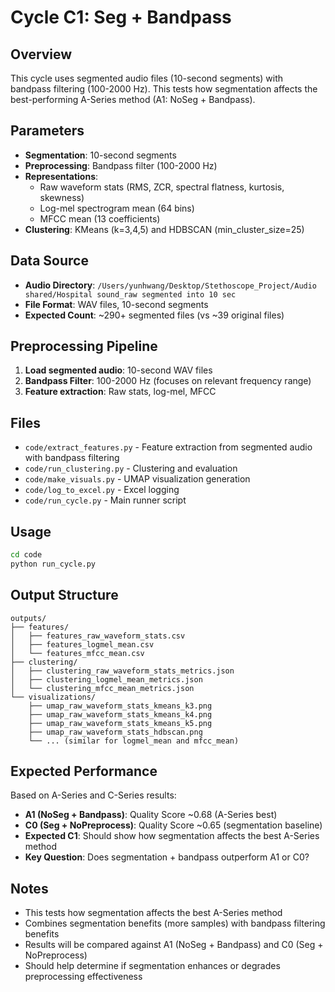 # Cycle C1: Seg + Bandpass

## Overview
This cycle uses segmented audio files (10-second segments) with bandpass filtering (100-2000 Hz). This tests how segmentation affects the best-performing A-Series method (A1: NoSeg + Bandpass).

## Parameters
- **Segmentation**: 10-second segments
- **Preprocessing**: Bandpass filter (100-2000 Hz)
- **Representations**: 
  - Raw waveform stats (RMS, ZCR, spectral flatness, kurtosis, skewness)
  - Log-mel spectrogram mean (64 bins)
  - MFCC mean (13 coefficients)
- **Clustering**: KMeans (k=3,4,5) and HDBSCAN (min_cluster_size=25)

## Data Source
- **Audio Directory**: `/Users/yunhwang/Desktop/Stethoscope_Project/Audio shared/Hospital sound_raw segmented into 10 sec`
- **File Format**: WAV files, 10-second segments
- **Expected Count**: ~290+ segmented files (vs ~39 original files)

## Preprocessing Pipeline
1. **Load segmented audio**: 10-second WAV files
2. **Bandpass Filter**: 100-2000 Hz (focuses on relevant frequency range)
3. **Feature extraction**: Raw stats, log-mel, MFCC

## Files
- `code/extract_features.py` - Feature extraction from segmented audio with bandpass filtering
- `code/run_clustering.py` - Clustering and evaluation
- `code/make_visuals.py` - UMAP visualization generation
- `code/log_to_excel.py` - Excel logging
- `code/run_cycle.py` - Main runner script

## Usage
```bash
cd code
python run_cycle.py
```

## Output Structure
```
outputs/
├── features/
│   ├── features_raw_waveform_stats.csv
│   ├── features_logmel_mean.csv
│   └── features_mfcc_mean.csv
├── clustering/
│   ├── clustering_raw_waveform_stats_metrics.json
│   ├── clustering_logmel_mean_metrics.json
│   └── clustering_mfcc_mean_metrics.json
└── visualizations/
    ├── umap_raw_waveform_stats_kmeans_k3.png
    ├── umap_raw_waveform_stats_kmeans_k4.png
    ├── umap_raw_waveform_stats_kmeans_k5.png
    ├── umap_raw_waveform_stats_hdbscan.png
    └── ... (similar for logmel_mean and mfcc_mean)
```

## Expected Performance
Based on A-Series and C-Series results:
- **A1 (NoSeg + Bandpass)**: Quality Score ~0.68 (A-Series best)
- **C0 (Seg + NoPreprocess)**: Quality Score ~0.65 (segmentation baseline)
- **Expected C1**: Should show how segmentation affects the best A-Series method
- **Key Question**: Does segmentation + bandpass outperform A1 or C0?

## Notes
- This tests how segmentation affects the best A-Series method
- Combines segmentation benefits (more samples) with bandpass filtering benefits
- Results will be compared against A1 (NoSeg + Bandpass) and C0 (Seg + NoPreprocess)
- Should help determine if segmentation enhances or degrades preprocessing effectiveness
